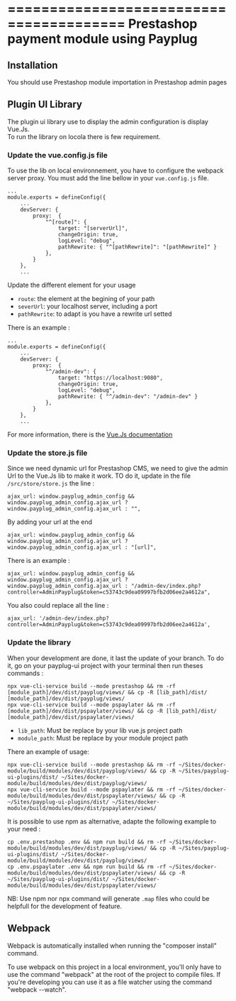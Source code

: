 ========================================
Prestashop payment module using Payplug
========================================

Installation
------------

You should use Prestashop module importation in Prestashop admin pages

Plugin UI Library
---------

The plugin ui library use to display the admin configuration is display Vue.Js.  
To run the library on locola there is few requirement. 

### Update the vue.config.js file

To use the lib on local environnement, you have to configure the webpack server proxy.
You must add the line bellow in your `vue.config.js` file. 

    ...
    module.exports = defineConfig({
        ...
        devServer: {
            proxy:  {
                "^[route]": {
                    target: "[serverUrl]",
                    changeOrigin: true,
                    logLevel: "debug",
                    pathRewrite: { "^[pathRewrite]": "[pathRewrite]" }
                },
            }
        },
        ...


Update the different element for your usage
- `route`: the element at the begining of your path
- `severUrl`: your localhost server, including a port
- `pathRewrite`: to adapt is you have a rewrite url setted

There is an example :

    ...
    module.exports = defineConfig({
        ...
        devServer: {
            proxy:  {
                "^/admin-dev": {
                    target: "https://localhost:9080",
                    changeOrigin: true,
                    logLevel: "debug",
                    pathRewrite: { "^/admin-dev": "/admin-dev" }
                },
            }
        },
        ...

For more information, there is the [Vue.Js documentation](https://cli.vuejs.org/config/#devserver-proxy)

### Update the store.js file
Since we need dynamic url for Prestashop CMS, we need to give the admin Url to the Vue.Js lib to make it work. 
TO do it, update in the file `/src/store/store.js` the line :

    ajax_url: window.payplug_admin_config && window.payplug_admin_config.ajax_url ? window.payplug_admin_config.ajax_url : "",

By adding your url at the end
    
    ajax_url: window.payplug_admin_config && window.payplug_admin_config.ajax_url ? window.payplug_admin_config.ajax_url : "[url]",
    
There is an example :

    ajax_url: window.payplug_admin_config && window.payplug_admin_config.ajax_url ? window.payplug_admin_config.ajax_url : "/admin-dev/index.php?controller=AdminPayplug&token=c53743c9dea09997bfb2d06ee2a4612a",

You also could replace all the line :

    ajax_url: '/admin-dev/index.php?controller=AdminPayplug&token=c53743c9dea09997bfb2d06ee2a4612a',


### Update the library
When your development are done, it last the update of your branch.
To do it, go on your payplug-ui project with your terminal then run theses commands :  

    npx vue-cli-service build --mode prestashop && rm -rf [module_path]/dev/dist/payplug/views/ && cp -R [lib_path]/dist/ [module_path]/dev/dist/payplug/views/
    npx vue-cli-service build --mode pspaylater && rm -rf [module_path]/dev/dist/pspaylater/views/ && cp -R [lib_path]/dist/ [module_path]/dev/dist/pspaylater/views/

- `lib_path`: Must be replace by your lib vue.js project path
- `module_path`: Must be replace by your module project path 

There an example of usage:

    npx vue-cli-service build --mode prestashop && rm -rf ~/Sites/docker-module/build/modules/dev/dist/payplug/views/ && cp -R ~/Sites/payplug-ui-plugins/dist/ ~/Sites/docker-module/build/modules/dev/dist/payplug/views/
    npx vue-cli-service build --mode pspaylater && rm -rf ~/Sites/docker-module/build/modules/dev/dist/pspaylater/views/ && cp -R ~/Sites/payplug-ui-plugins/dist/ ~/Sites/docker-module/build/modules/dev/dist/pspaylater/views/

It is possible to use npm as alternative, adapte the following example to your need :

    cp .env.prestashop .env && npm run build && rm -rf ~/Sites/docker-module/build/modules/dev/dist/payplug/views/ && cp -R ~/Sites/payplug-ui-plugins/dist/ ~/Sites/docker-module/build/modules/dev/dist/payplug/views/ 
    cp .env.pspaylater .env && npm run build && rm -rf ~/Sites/docker-module/build/modules/dev/dist/pspaylater/views/ && cp -R ~/Sites/payplug-ui-plugins/dist/ ~/Sites/docker-module/build/modules/dev/dist/pspaylater/views/
    
NB: Use npm nor npx command will generate `.map` files who could be helpfull for the development of feature.

Webpack
---------
Webpack is automatically installed when running the "composer install" command.

To use webpack on this project in a local environment,  you'll only have to use the command "webpack" at the root of the project to compile files.
If you're developing you can use it as a file watcher using the command "webpack --watch".